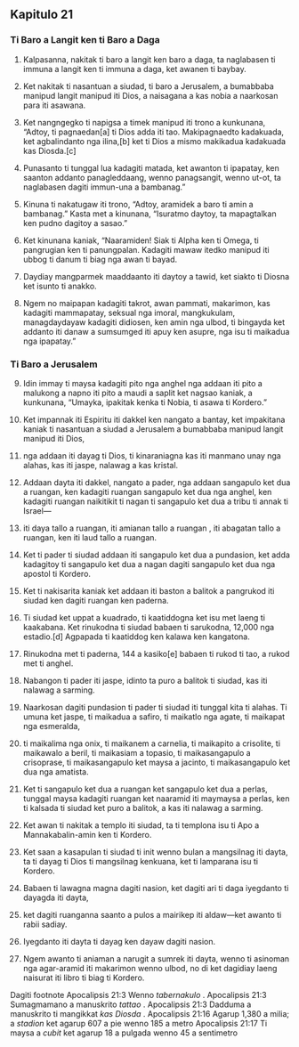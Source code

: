 Kapitulo 21
-----------

### Ti Baro a Langit ken ti Baro a Daga

1. Kalpasanna, nakitak ti baro a langit ken baro a daga, ta naglabasen ti immuna a langit ken ti immuna a daga, ket awanen ti baybay.
2. Ket nakitak ti nasantuan a siudad, ti baro a Jerusalem, a bumabbaba manipud langit manipud iti Dios, a naisagana a kas nobia a naarkosan para iti asawana.
3. Ket nangngegko ti napigsa a timek manipud iti trono a kunkunana, “Adtoy, ti pagnaedan[a] ti Dios adda iti tao. Makipagnaedto kadakuada, ket agbalindanto nga ilina,[b] ket ti Dios a mismo makikadua kadakuada kas Diosda.[c]
4. Punasanto ti tunggal lua kadagiti matada, ket awanton ti ipapatay, ken saanton addanto panagleddaang, wenno panagsangit, wenno ut-ot, ta naglabasen dagiti immun-una a bambanag.”

5. Kinuna ti nakatugaw iti trono, “Adtoy, aramidek a baro ti amin a bambanag.” Kasta met a kinunana, “Isuratmo daytoy, ta mapagtalkan ken pudno dagitoy a sasao.”
6. Ket kinunana kaniak, “Naaramiden! Siak ti Alpha ken ti Omega, ti pangrugian ken ti panungpalan. Kadagiti mawaw itedko manipud iti ubbog ti danum ti biag nga awan ti bayad.
7. Daydiay mangparmek maaddaanto iti daytoy a tawid, ket siakto ti Diosna ket isunto ti anakko.
8. Ngem no maipapan kadagiti takrot, awan pammati, makarimon, kas kadagiti mammapatay, seksual nga imoral, mangkukulam, managdaydayaw kadagiti didiosen, ken amin nga ulbod, ti bingayda ket addanto iti danaw a sumsumged iti apuy ken asupre, nga isu ti maikadua nga ipapatay.”

### Ti Baro a Jerusalem

9. Idin immay ti maysa kadagiti pito nga anghel nga addaan iti pito a malukong a napno iti pito a maudi a saplit ket nagsao kaniak, a kunkunana, “Umayka, ipakitak kenka ti Nobia, ti asawa ti Kordero.”
10. Ket impannak iti Espiritu iti dakkel ken nangato a bantay, ket impakitana kaniak ti nasantuan a siudad a Jerusalem a bumabbaba manipud langit manipud iti Dios,
11. nga addaan iti dayag ti Dios, ti kinaraniagna kas iti manmano unay nga alahas, kas iti jaspe, nalawag a kas kristal.
12. Addaan dayta iti dakkel, nangato a pader, nga addaan sangapulo ket dua a ruangan, ken kadagiti ruangan sangapulo ket dua nga anghel, ken kadagiti ruangan naikitikit ti nagan ti sangapulo ket dua a tribu ti annak ti Israel—
13. iti daya tallo a ruangan, iti amianan tallo a ruangan , iti abagatan tallo a ruangan, ken iti laud tallo a ruangan.
14. Ket ti pader ti siudad addaan iti sangapulo ket dua a pundasion, ket adda kadagitoy ti sangapulo ket dua a nagan dagiti sangapulo ket dua nga apostol ti Kordero.

15. Ket ti nakisarita kaniak ket addaan iti baston a balitok a pangrukod iti siudad ken dagiti ruangan ken paderna.
16. Ti siudad ket uppat a kuadrado, ti kaatiddogna ket isu met laeng ti kaakabana. Ket rinukodna ti siudad babaen ti sarukodna, 12,000 nga estadio.[d] Agpapada ti kaatiddog ken kalawa ken kangatona.
17. Rinukodna met ti paderna, 144 a kasiko[e] babaen ti rukod ti tao, a rukod met ti anghel.
18. Nabangon ti pader iti jaspe, idinto ta puro a balitok ti siudad, kas iti nalawag a sarming.
19. Naarkosan dagiti pundasion ti pader ti siudad iti tunggal kita ti alahas. Ti umuna ket jaspe, ti maikadua a safiro, ti maikatlo nga agate, ti maikapat nga esmeralda,
20. ti maikalima nga onix, ti maikanem a carnelia, ti maikapito a crisolite, ti maikawalo a beril, ti maikasiam a topasio, ti maikasangapulo a crisoprase, ti maikasangapulo ket maysa a jacinto, ti maikasangapulo ket dua nga amatista.
21. Ket ti sangapulo ket dua a ruangan ket sangapulo ket dua a perlas, tunggal maysa kadagiti ruangan ket naaramid iti maymaysa a perlas, ken ti kalsada ti siudad ket puro a balitok, a kas iti nalawag a sarming.

22. Ket awan ti nakitak a templo iti siudad, ta ti templona isu ti Apo a Mannakabalin-amin ken ti Kordero.
23. Ket saan a kasapulan ti siudad ti init wenno bulan a mangsilnag iti dayta, ta ti dayag ti Dios ti mangsilnag kenkuana, ket ti lamparana isu ti Kordero.
24. Babaen ti lawagna magna dagiti nasion, ket dagiti ari ti daga iyegdanto ti dayagda iti dayta,
25. ket dagiti ruanganna saanto a pulos a mairikep iti aldaw—ket awanto ti rabii sadiay.
26. Iyegdanto iti dayta ti dayag ken dayaw dagiti nasion.
27. Ngem awanto ti aniaman a narugit a sumrek iti dayta, wenno ti asinoman nga agar-aramid iti makarimon wenno ulbod, no di ket dagidiay laeng naisurat iti libro ti biag ti Kordero.

Dagiti footnote
Apocalipsis 21:3 Wenno *tabernakulo* .
Apocalipsis 21:3 Sumagmamano a manuskrito *tattao* .
Apocalipsis 21:3 Dadduma a manuskrito ti mangikkat *kas Diosda* .
Apocalipsis 21:16 Agarup 1,380 a milia; a *stadion* ket agarup 607 a pie wenno 185 a metro
Apocalipsis 21:17 Ti maysa a *cubit* ket agarup 18 a pulgada wenno 45 a sentimetro